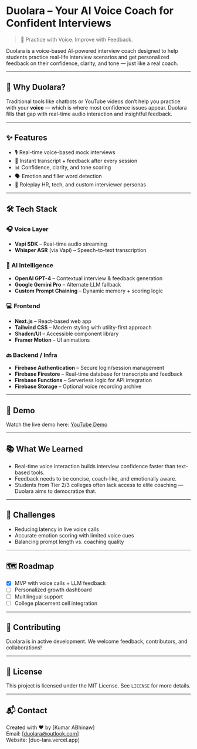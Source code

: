 # Duolara – Your AI Voice Coach for Confident Interviews

> 🚀 Practice with Voice. Improve with Feedback.

Duolara is a voice-based AI-powered interview coach designed to help students practice real-life interview scenarios and get personalized feedback on their confidence, clarity, and tone — just like a real coach.

---

## 🧠 Why Duolara?

Traditional tools like chatbots or YouTube videos don’t help you practice with your **voice** — which is where most confidence issues appear. Duolara fills that gap with real-time audio interaction and insightful feedback.

---

## ✨ Features

- 🎙️ Real-time voice-based mock interviews
- 🤖 Instant transcript + feedback after every session
- 📊 Confidence, clarity, and tone scoring
- 🗣️ Emotion and filler word detection
- 🔁 Roleplay HR, tech, and custom interviewer personas

---

## 🛠️ Tech Stack

### 🎧 Voice Layer
- **Vapi SDK** – Real-time audio streaming
- **Whisper ASR** (via Vapi) – Speech-to-text transcription

### 🧠 AI Intelligence
- **OpenAI GPT-4** – Contextual interview & feedback generation
- **Google Gemini Pro** – Alternate LLM fallback
- **Custom Prompt Chaining** – Dynamic memory + scoring logic

### 💻 Frontend
- **Next.js** – React-based web app
- **Tailwind CSS** – Modern styling with utility-first approach
- **Shadcn/UI** – Accessible component library
- **Framer Motion** – UI animations

### 🔙 Backend / Infra
- **Firebase Authentication** – Secure login/session management
- **Firebase Firestore** – Real-time database for transcripts and feedback
- **Firebase Functions** – Serverless logic for API integration
- **Firebase Storage** – Optional voice recording archive

---

## 🎥 Demo

Watch the live demo here: [YouTube Demo](https://youtu.be/Tay7zIHyXig)

---

## 📚 What We Learned

- Real-time voice interaction builds interview confidence faster than text-based tools.
- Feedback needs to be concise, coach-like, and emotionally aware.
- Students from Tier 2/3 colleges often lack access to elite coaching — Duolara aims to democratize that.

---

## 🚧 Challenges

- Reducing latency in live voice calls
- Accurate emotion scoring with limited voice cues
- Balancing prompt length vs. coaching quality

---

## 🗺️ Roadmap

- [x] MVP with voice calls + LLM feedback
- [ ] Personalized growth dashboard
- [ ] Multilingual support
- [ ] College placement cell integration

---

## 🤝 Contributing

Duolara is in active development. We welcome feedback, contributors, and collaborations!

---

## 📄 License

This project is licensed under the MIT License. See `LICENSE` for more details.

---

## 📬 Contact

Created with ❤️ by [Kumar ABhinaw]  
Email: [duolara@outlook.com]  
Website: [duo-lara.vercel.app]  
